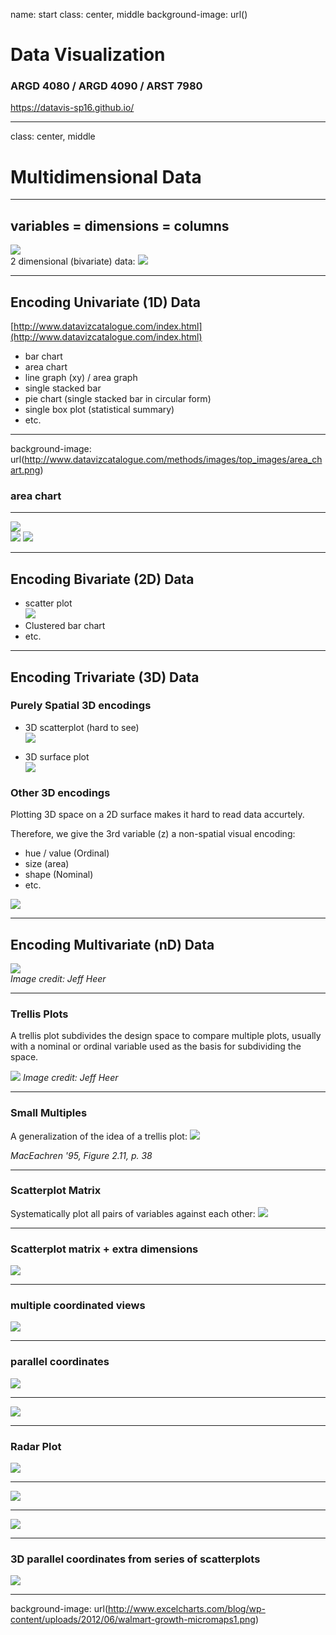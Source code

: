 name: start
class: center, middle
background-image: url()

# Data Visualization
                
### ARGD 4080 / ARGD 4090 / ARST 7980

<https://datavis-sp16.github.io/>

---
class: center, middle

# Multidimensional Data


---
## variables = dimensions = columns  

![](table.png)  
2 dimensional (bivariate) data: ![](xy.png)

---
## Encoding Univariate (1D) Data  

[http://www.datavizcatalogue.com/index.html](http://www.datavizcatalogue.com/index.html)

- bar chart  
- area chart  
- line graph (xy) / area graph  
- single stacked bar  
- pie chart (single stacked bar in circular form)  
- single box plot (statistical summary)  
- etc.

---
background-image: url(http://www.datavizcatalogue.com/methods/images/top_images/area_chart.png)

### area chart

---
![](http://www.datavizcatalogue.com/methods/images/top_images/area_graph.png)  
![](http://www.datavizcatalogue.com/methods/images/anatomy/stacked_bar_graph.png)
![](http://www.datavizcatalogue.com/methods/images/anatomy/box_plot.png)  

---
## Encoding Bivariate (2D) Data  

- scatter plot  
![](http://www.datavizcatalogue.com/methods/images/top_images/scatterplot.png)
- Clustered bar chart
- etc.

---
## Encoding Trivariate (3D) Data  

### Purely Spatial 3D encodings

- 3D scatterplot (hard to see)  
![](http://www.statmethods.net/graphs/images/s3d1.png)

- 3D surface plot   
![](http://i.stack.imgur.com/0hVjA.png)

### Other 3D encodings

Plotting 3D space on a 2D surface makes it hard to read data accurtely.  

Therefore, we give the 3rd variable (z) a non-spatial visual encoding:  
- hue / value (Ordinal) 
- size (area) 
- shape (Nominal)  
-  etc.

![](imagevariables.png)

---
## Encoding Multivariate (nD) Data

![](drinks.png)  
*Image credit: Jeff Heer*

---
### Trellis Plots 

A trellis plot subdivides the design space to compare multiple plots, usually with a nominal or ordinal variable used as the basis for subdividing the space.

![](trellis.png) 
*Image credit: Jeff Heer*

---
### Small Multiples

A generalization of the idea of a trellis plot:
![](mult.png)

*MacEachren '95, Figure 2.11, p. 38*

---
### Scatterplot Matrix

Systematically plot all pairs of variables against each other:
![](https://3.bp.blogspot.com/-c5bDhQx8Y-w/TisWWy8s4kI/AAAAAAAAjkY/k-Af-OWK1t0/s1600/Rplot01.png)

---
### Scatterplot matrix + extra dimensions

![](https://stanford.edu/~mwaskom/software/seaborn/_images/scatterplot_matrix.png)

---
### multiple coordinated views

![](views.png)

---
### parallel coordinates

![](http://sdk.gooddata.com/gooddata-js/images/posts/parallel-coordinates.png)

---
![](http://homes.cs.washington.edu/~jheer/files/zoo/parallel.png)

---
### Radar Plot

![](http://www.goldensoftware.com/newsletter_imgs/61/radar_graph_11.jpg)

---
![](http://www.visualcinnamon.com/wp-content/uploads/2015/09/D3-radar-chart-New-version.png)

---
![](http://tulip.labri.fr/TulipDrupal/sites/default/files/uploadedFiles/images/parallel_coordinates_circular_straight.preview.png)

---
### 3D parallel coordinates from series of scatterplots

![](http://bdtnp.lbl.gov/Fly-Net/content/bid/pcx/ParallelCoordinates/3DParallelCoordinates_Illustration.png)

---
background-image: url(http://www.excelcharts.com/blog/wp-content/uploads/2012/06/walmart-growth-micromaps1.png)


